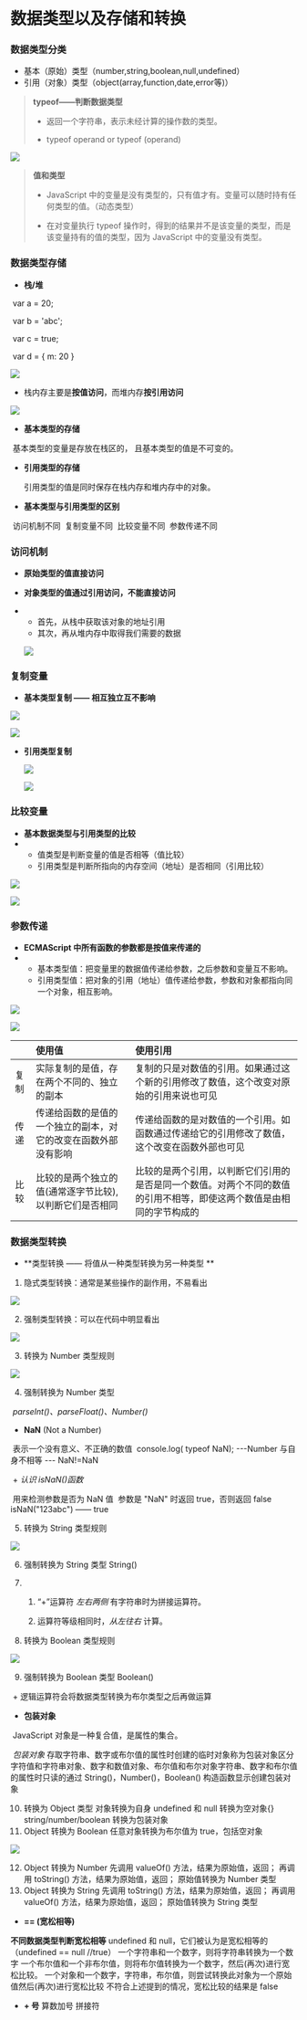 # 数据类型以及存储和转换

### 数据类型分类

+ 基本（原始）类型（number,string,boolean,null,undefined）
+ 引用（对象）类型（object(array,function,date,error等)）

> **typeof——判断数据类型**
>
> * 返回一个字符串，表示未经计算的操作数的类型。
>
> * typeof operand  or  typeof (operand)

![](https://i.imgur.com/ZHNGw7r.png)

> **值和类型**
>
> * JavaScript 中的变量是没有类型的，只有值才有。变量可以随时持有任何类型的值。（动态类型）
>
> * 在对变量执行 typeof 操作时，得到的结果并不是该变量的类型，而是该变量持有的值的类型，因为 JavaScript 中的变量没有类型。



### 数据类型存储

+ **栈/堆**

​      var a = 20;

​      var b = 'abc';

​      var c = true;

​      var d = { m: 20 }

![](https://i.imgur.com/xSGyosR.png)



+ 栈内存主要是**按值访问**，而堆内存**按引用访问**

![](https://i.imgur.com/pvV1MFC.png)

+ **基本类型的存储**

​        基本类型的变量是存放在栈区的， 且基本类型的值是不可变的。

+ **引用类型的存储**

  引用类型的值是同时保存在栈内存和堆内存中的对象。

+ **基本类型与引用类型的区别**

​        访问机制不同
​        复制变量不同
​        比较变量不同
​        参数传递不同



### 访问机制

+  **原始类型的值直接访问**

+ **对象类型的值通过引用访问，不能直接访问**

+ +  首先，从栈中获取该对象的地址引用
  +  其次，再从堆内存中取得我们需要的数据

  ![](https://i.imgur.com/DVVV3CW.png)



### 复制变量

+  **基本类型复制 —— 相互独立互不影响**

![](https://i.imgur.com/7hhGf31.png)

![](https://i.imgur.com/NZHNzrp.png)



+ **引用类型复制**

  ![](https://i.imgur.com/AkAqNRU.png)

  ![](https://i.imgur.com/cgZ29wd.png)



### 比较变量

+ **基本数据类型与引用类型的比较**
+ + 值类型是判断变量的值是否相等（值比较）
  + 引用类型是判断所指向的内存空间（地址）是否相同（引用比较）

![](https://i.imgur.com/Mus7qS8.png)

![](https://i.imgur.com/3tl3xLs.png)



### 参数传递

+ **ECMAScript 中所有函数的参数都是按值来传递的**
+ + 基本类型值：把变量里的数据值传递给参数，之后参数和变量互不影响。
  + 引用类型值：把对象的引用（地址）值传递给参数，参数和对象都指向同一个对象，相互影响。

![](https://i.imgur.com/jZCkReL.png)

![](https://i.imgur.com/ipbMPt5.png)



|      | **使用值**                                                   | **使用引用**                                                 |
| ---- | :----------------------------------------------------------- | :----------------------------------------------------------- |
| 复制 | 实际复制的是值，存在两个不同的、独立的副本                   | 复制的只是对数值的引用。如果通过这个新的引用修改了数值，这个改变对原始的引用来说也可见 |
| 传递 | 传递给函数的是值的一个独立的副本，对它的改变在函数外部没有影响 | 传递给函数的是对数值的一个引用。如函数通过传递给它的引用修改了数值，这个改变在函数外部也可见 |
| 比较 | 比较的是两个独立的值(通常逐字节比较),以判断它们是否相同      | 比较的是两个引用，以判断它们引用的是否是同一个数值。对两个不同的数值的引用不相等，即使这两个数值是由相同的字节构成的 |



### 数据类型转换

* **类型转换 —— 将值从一种类型转换为另一种类型 **

1.  隐式类型转换：通常是某些操作的副作用，不易看出

![](https://i.imgur.com/iRRK7dK.png)

2. 强制类型转换：可以在代码中明显看出

![](https://i.imgur.com/pnOnamL.png)



3.  转换为 Number 类型规则

![](https://i.imgur.com/P88MJGF.png)

4.  强制转换为 Number 类型

​        *parseInt()、parseFloat()、Number()*

+ **NaN** (Not a Number)

​       表示一个没有意义、不正确的数值
​       console.log( typeof  NaN);  ---Number
​       与自身不相等   --- NaN!=NaN

​      + *认识  isNaN()函数*

​      用来检测参数是否为 NaN 值
​     参数是 "NaN" 时返回 true，否则返回 false
​     isNaN("123abc")    —— true

5.  转换为 String 类型规则

![](https://i.imgur.com/6R3C5P9.png)

6. 强制转换为 String 类型
    String()

7. 1.  “+”运算符 *左右两侧*  有字符串时为拼接运算符。

   2. 运算符等级相同时，*从左往右* 计算。

8.  转换为 Boolean 类型规则

![](https://i.imgur.com/PugLL8y.png)

9. 强制转换为 Boolean 类型
    Boolean()

​        + 逻辑运算符会将数据类型转换为布尔类型之后再做运算

+ **包装对象**

​       JavaScript 对象是一种复合值，是属性的集合。

​     *包装对象*
​      存取字符串、数字或布尔值的属性时创建的临时对象称为包装对象区分字符值和字符串对象、数字和数值对象、布尔值和布尔对象字符串、数字和布尔值的属性时只读的
​       通过 String()，Number()，Boolean() 构造函数显示创建包装对象



10. 转换为 Object 类型
     对象转换为自身
     undefined 和 null 转换为空对象{}
     string/number/boolean 转换为包装对象
11.  Object 转换为 Boolean
     任意对象转换为布尔值为 true，包括空对象

![](https://i.imgur.com/92IYbdr.png)

12.  Object 转换为 Number
     先调用 valueOf() 方法，结果为原始值，返回；
     再调用 toString() 方法，结果为原始值，返回；
     原始值转换为 Number 类型
13.  Object 转换为 String
     先调用 toString() 方法，结果为原始值，返回；
     再调用 valueOf() 方法，结果为原始值，返回；
     原始值转换为 String 类型

+ **== (宽松相等)**

 **不同数据类型判断宽松相等**
 undefined 和 null，它们被认为是宽松相等的（undefined == null //true）
 一个字符串和一个数字，则将字符串转换为一个数字
 一个布尔值和一个非布尔值，则将布尔值转换为一个数字，然后(再次)进行宽松比较。
 一个对象和一个数字，字符串，布尔值，则尝试转换此对象为一个原始值然后(再次)进行宽松比较
不符合上述提到的情况，宽松比较的结果是 false

+  **+ 号**
   算数加号
   拼接符 

